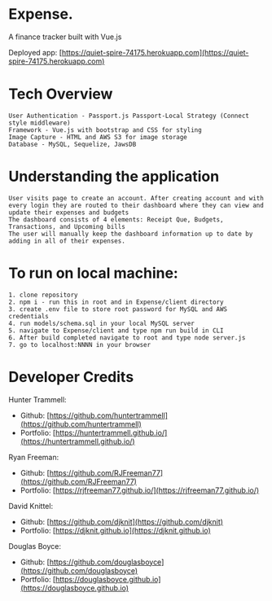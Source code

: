 # Expense.

A finance tracker built with Vue.js

Deployed app: [https://quiet-spire-74175.herokuapp.com](https://quiet-spire-74175.herokuapp.com)

# Tech Overview
    User Authentication - Passport.js Passport-Local Strategy (Connect style middleware)
    Framework - Vue.js with bootstrap and CSS for styling
    Image Capture - HTML and AWS S3 for image storage
    Database - MySQL, Sequelize, JawsDB

# Understanding the application
    User visits page to create an account. After creating account and with every login they are routed to their dashboard where they can view and update their expenses and budgets
    The dashboard consists of 4 elements: Receipt Que, Budgets, Transactions, and Upcoming bills
    The user will manually keep the dashboard information up to date by adding in all of their expenses.

# To run on local machine:

    1. clone repository
    2. npm i - run this in root and in Expense/client directory
    3. create .env file to store root password for MySQL and AWS credentials
    4. run models/schema.sql in your local MySQL server
    5. navigate to Expense/client and type npm run build in CLI
    6. After build completed navigate to root and type node server.js
    7. go to localhost:NNNN in your browser

# Developer Credits

Hunter Trammell:
- Github: [https://github.com/huntertrammell](https://github.com/huntertrammell)
- Portfolio: [https://huntertrammell.github.io/](https://huntertrammell.github.io/)

Ryan Freeman:
- Github: [https://github.com/RJFreeman77](https://github.com/RJFreeman77)
- Portfolio: [https://rjfreeman77.github.io/](https://rjfreeman77.github.io/)

David Knittel:
- Github: [https://github.com/djknit](https://github.com/djknit)
- Portfolio: [https://djknit.github.io](https://djknit.github.io)

Douglas Boyce:
- Github: [https://github.com/douglasboyce](https://github.com/douglasboyce)
- Portfolio: [https://douglasboyce.github.io](https://douglasboyce.github.io)